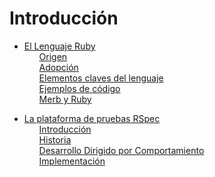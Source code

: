 # Introducción

<ul class='toc'>
	<li><a href='/es/introduction/ruby'>El Lenguaje Ruby</a>
		<ul style='list-style: none;'>
			<li><a href='/es/introduction/ruby#origin'>Origen</a></li>
			<li><a href='/es/introduction/ruby#adoption'>Adopción</a></li>
			<li><a href='/es/introduction/ruby#key-elements'>Elementos claves del lenguaje</a></li>
			<li><a href='/es/introduction/ruby#code-examples'>Ejemplos de código</a></li>
			<li><a href='/es/introduction/ruby#merb-and-ruby'>Merb y Ruby</a></li>
		</ul>
	</li>
</ul>

<ul class='toc'>
	<li><a href='/es/introduction/rspec'>La plataforma de pruebas RSpec</a>
		<ul style='list-style: none;'>
			<li><a href='/es/introduction/rspec#introducción'>Introducción</a></li>
			<li><a href='/es/introduction/rspec#historia'>Historia</a></li>
			<li><a href='/es/introduction/rspec#desarrollo_dirigido_por_comportamiento_bdd'>Desarrollo Dirigido por Comportamiento</a></li>
			<li><a href='/es/introduction/rspec#implementación'>Implementación</a></li>
		</ul>
	</li>
</ul> 